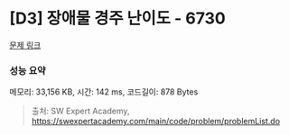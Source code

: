 # [D3] 장애물 경주 난이도 - 6730 

[문제 링크](https://swexpertacademy.com/main/code/problem/problemDetail.do?contestProbId=AWefy5x65PoDFAUh) 

### 성능 요약

메모리: 33,156 KB, 시간: 142 ms, 코드길이: 878 Bytes



> 출처: SW Expert Academy, https://swexpertacademy.com/main/code/problem/problemList.do